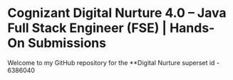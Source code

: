 # Cognizant Digital Nurture 4.0 – Java Full Stack Engineer (FSE) | Hands-On Submissions

Welcome to my GitHub repository for the **Digital Nurture
superset id - 6386040
